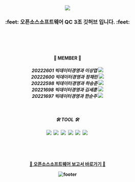 <div align="center">
<img src="https://capsule-render.vercel.app/api?type=waving&color=gradient&height=200&width=auto&section=header&text=We%20are%20group3&fontSize=60&fontColor=ffffff" />
  
  
<h3> :feet: 오픈소스소프트웨어 QC 3조 깃허브 입니다. :feet: </h3>
  
  
<h3>
  <br>  
  
<h4> 
  <br>    
    
:man: MEMBER :woman: </h4>
   
<h5> 20222601 빅데이터경영과 이상엽 <a href="https://github.com/yeobyeob2" target="_blank"><img src="https://img.shields.io/badge/GitHub-white?style=flat-square&logo=GitHub&logoColor=181717"/></a><b><br>
20222600 빅데이터경영과 정채린 <a href="https://github.com/corineS2" target="_blank"><img src="https://img.shields.io/badge/GitHub-white?style=flat-square&logo=GitHub&logoColor=181717"/></a><b><br>
20222598 빅데이터경영과 하승준 <a href="https://github.com/Tlqkf-2" target="_blank"><img src="https://img.shields.io/badge/GitHub-white?style=flat-square&logo=GitHub&logoColor=181717"/></a><b><br>
20221698 빅데이터경영과 김세훈 <a href="https://github.com/oneplayer-1014" target="_blank"><img src="https://img.shields.io/badge/GitHub-white?style=flat-square&logo=GitHub&logoColor=181717"/></a><b><br>
20221697 빅데이터경영과 한순주 <a href="https://github.com/littlekid3965" target="_blank"><img src="https://img.shields.io/badge/GitHub-white?style=flat-square&logo=GitHub&logoColor=181717"/></a><b><br>
  
  
<h4>
  <br> 
  <br>
  🛠️ TOOL 🛠️  </h4>
  <img src="https://img.shields.io/badge/Python-3766AB?style=flat-square&logo=Python&logoColor=white"/></a>&nbsp
  <img src="https://img.shields.io/badge/Git-orange?style=flat-square&logo=git&logoColor=white"/></a>&nbsp 
  <img src="https://img.shields.io/badge/Github-black?style=flat-square&logo=github&logoColor=white"/></a>&nbsp
  <img src="https://img.shields.io/badge/R-skyblue?style=flat-square&logo=R&logoColor=white"/></a>&nbsp 
  <img src="https://img.shields.io/badge/VScode-blue?style=flat-square&logo=visualstudiocode&logoColor=white"/></a>&nbsp 
  <img src="https://img.shields.io/badge/Markdown-grey?style=flat-square&logo=markdown&logoColor=white"/></a>&nbsp </h4>
   
  <br>
  <br>
<h4>
  
  [📄 오픈소스소프트웨어 보고서 바로가기 📄](https://github.com/dm-group-3/oss/blob/main/README.md)

  ![footer](https://capsule-render.vercel.app/api?section=footer&type=waving&color=gradient)

<!--
**dm-group-3/dm-group-3** is a ✨ _special_ ✨ repository because its `README.md` (this file) appears on your GitHub profile.

Here are some ideas to get you started:

- 🔭 I’m currently working on ...
- 🌱 I’m currently learning ...
- 👯 I’m looking to collaborate on ...
- 🤔 I’m looking for help with ...
- 💬 Ask me about ...
- 📫 How to reach me: ...
- 😄 Pronouns: ...
- ⚡ Fun fact: ...
-->

